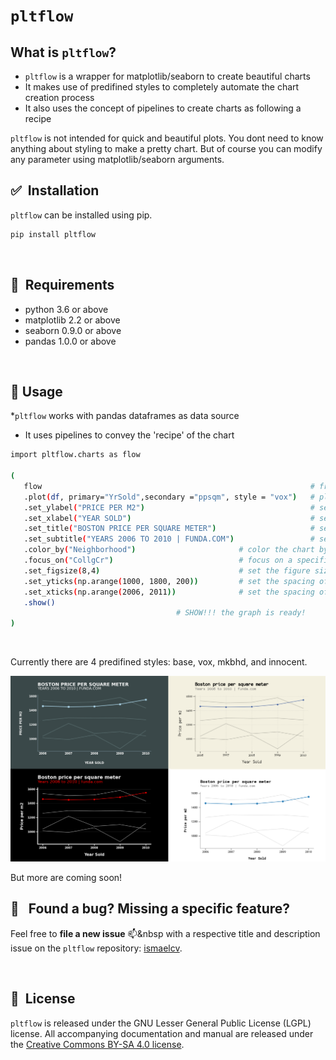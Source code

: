 # ``pltflow``

## What is ``pltflow``?

* ``pltflow`` is a wrapper for matplotlib/seaborn to create beautiful charts
* It makes use of predifined styles to completely automate the chart creation process
* It also uses the concept of pipelines to create charts as following a recipe

``pltflow`` is not intended for quick and beautiful plots.
You dont need to know anything about styling to make a pretty chart. But of course you can modify any parameter using matplotlib/seaborn arguments.
<br/>


## ✅&nbsp; Installation

``pltflow`` can be installed using pip.

```bash
pip install pltflow
```
<br/>

## 📌&nbsp; Requirements
* python 3.6 or above
* matplotlib 2.2 or above
* seaborn 0.9.0 or above
* pandas 1.0.0 or above

<br/>

## 🔨 Usage&nbsp;

*``pltflow`` works with pandas dataframes as data source
* It uses pipelines to convey the 'recipe' of the chart

 ```bash
 import pltflow.charts as flow

(
    flow                                                            # from the pltflow package
    .plot(df, primary="YrSold",secondary ="ppsqm", style = "vox")   # plot the df, define variables and style
    .set_ylabel("PRICE PER M2")                                     # set the y label text
    .set_xlabel("YEAR SOLD")                                        # set the x label text
    .set_title("BOSTON PRICE PER SQUARE METER")                     # set the title text
    .set_subtitle("YEARS 2006 TO 2010 | FUNDA.COM")                 # set the subtitle text
    .color_by("Neighborhood")                       # color the chart by the neighborhood (different categories)
    .focus_on("CollgCr")                            # focus on a specific category (other will be grayed out)
    .set_figsize(8,4)                               # set the figure size
    .set_yticks(np.arange(1000, 1800, 200))         # set the spacing of the y axis labels
    .set_xticks(np.arange(2006, 2011))              # set the spacing of the x axis labels
    .show()       
                                      # SHOW!!! the graph is ready!
)

```
<br/>    

Currently there are 4 predifined styles: base, vox, mkbhd, and innocent.


![styles](https://github.com/ismaelcv/pltflow/blob/main/images/styles_sample.png?raw=true)




But more are coming soon!
<br/>

## 🐜 &nbsp; Found a bug? Missing a specific feature?

Feel free to **file a new issue** 📫&nbsp with a respective title and description issue on the ``pltflow`` repository:  [ismaelcv](https://github.com/ismaelcv/pltflow).

<br/>

## 📘&nbsp; License
``pltflow`` is released under the GNU Lesser General Public License (LGPL) license. All accompanying documentation and manual are released under the [Creative Commons BY-SA 4.0 license](https://creativecommons.org/licenses/).
